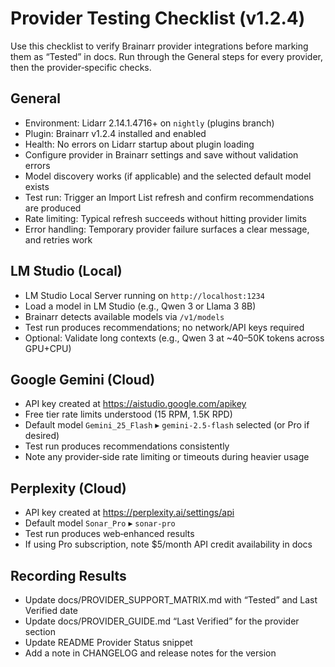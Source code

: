 # Provider Testing Checklist (v1.2.4)

Use this checklist to verify Brainarr provider integrations before marking them as “Tested” in docs. Run through the General steps for every provider, then the provider‑specific checks.

## General

- Environment: Lidarr 2.14.1.4716+ on `nightly` (plugins branch)
- Plugin: Brainarr v1.2.4 installed and enabled
- Health: No errors on Lidarr startup about plugin loading
- Configure provider in Brainarr settings and save without validation errors
- Model discovery works (if applicable) and the selected default model exists
- Test run: Trigger an Import List refresh and confirm recommendations are produced
- Rate limiting: Typical refresh succeeds without hitting provider limits
- Error handling: Temporary provider failure surfaces a clear message, and retries work

## LM Studio (Local)

- LM Studio Local Server running on `http://localhost:1234`
- Load a model in LM Studio (e.g., Qwen 3 or Llama 3 8B)
- Brainarr detects available models via `/v1/models`
- Test run produces recommendations; no network/API keys required
- Optional: Validate long contexts (e.g., Qwen 3 at ~40–50K tokens across GPU+CPU)

## Google Gemini (Cloud)

- API key created at https://aistudio.google.com/apikey
- Free tier rate limits understood (15 RPM, 1.5K RPD)
- Default model `Gemini_25_Flash` ▸ `gemini-2.5-flash` selected (or Pro if desired)
- Test run produces recommendations consistently
- Note any provider‑side rate limiting or timeouts during heavier usage

## Perplexity (Cloud)

- API key created at https://perplexity.ai/settings/api
- Default model `Sonar_Pro` ▸ `sonar-pro`
- Test run produces web‑enhanced results
- If using Pro subscription, note $5/month API credit availability in docs

## Recording Results

- Update docs/PROVIDER_SUPPORT_MATRIX.md with “Tested” and Last Verified date
- Update docs/PROVIDER_GUIDE.md “Last Verified” for the provider section
- Update README Provider Status snippet
- Add a note in CHANGELOG and release notes for the version
